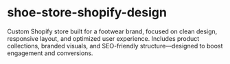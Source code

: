 # shoe-store-shopify-design
Custom Shopify store built for a footwear brand, focused on clean design, responsive layout, and optimized user experience. Includes product collections, branded visuals, and SEO-friendly structure—designed to boost engagement and conversions.
